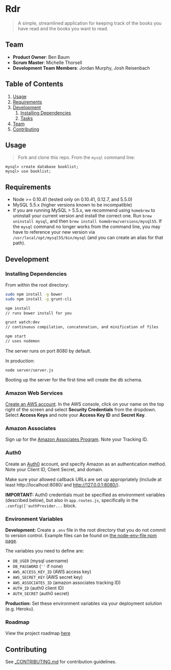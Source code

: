 # Rdr

> A simple, streamlined application for keeping track of the books you have read and the books you want to read.

## Team

  - __Product Owner__: Ben Baum
  - __Scrum Master__: Michelle Thorsell 
  - __Development Team Members__: Jordan Murphy, Josh Reisenbach

## Table of Contents

1. [Usage](#Usage)
1. [Requirements](#requirements)
1. [Development](#development)
    1. [Installing Dependencies](#installing-dependencies)
    1. [Tasks](#tasks)
1. [Team](#team)
1. [Contributing](#contributing)

## Usage

> Fork and clone this repo. From the `mysql` command line: 
> 
```
mysql> create database booklist;
mysql> use booklist;
```

## Requirements

- Node >= 0.10.41 (tested only on 0.10.41, 0.12.7, and 5.5.0) 
- MySQL 5.5.x (higher versions known to be incompatible)
 - If you are running MySQL > 5.5.x, we recommend using `homebrew` to uninstall your current version and install the correct one. Run `brew uninstall mysql`, and then `brew install homebrew/versions/mysql55`. If the `mysql` command no longer works from the command line, you may have to reference your new version via `/usr/local/opt/mysql55/bin/mysql` (and you can create an alias for that path). 


## Development


### Installing Dependencies

From within the root directory:

```sh
sudo npm install -g bower
sudo npm install -g grunt-cli

npm install 
// runs bower install for you

grunt watch:dev 
// continuous compilation, concatenation, and minification of files

npm start 
// uses nodemon
```
The server runs on port 8080 by default.

In production: 

```
node server/server.js 
```

Booting up the server for the first time will create the db schema. 

### Amazon Web Services
[Create an AWS account](https://aws.amazon.com/). In the AWS console, click on your name on the top right of the screen and select **Security Credentials** from the dropdown. Select **Access Keys** and note your **Access Key ID** and **Secret Key**.

### Amazon Associates
Sign up for the [Amazon Associates Program](https://affiliate-program.amazon.com/). Note your Tracking ID.

### Auth0
Create an [Auth0](https://auth0.com/) account, and specify Amazon as an authentication method. Note your Client ID, Client Secret, and domain. 

Make sure your allowed callback URLs are set up appropriately (include at least http://localhost:8080/ and http://127.0.0.1:8080/).

**IMPORTANT:** Auth0 credentials must be specified as environment variables (described below), but also in `app.routes.js`, specifically in the `.config(['authProvider...` block.

### Environment Variables

**Development:**
Create a `.env` file in the root directory that you do not commit to version control. Example files can be found on [the node-env-file npm page](https://www.npmjs.com/package/node-env-file).

The variables you need to define are: 

- `DB_USER` (mysql username)
- `DB_PASSWORD` (`''` if none)
- `AWS_ACCESS_KEY_ID` (AWS access key)
- `AWS_SECRET_KEY` (AWS secret key)
- `AWS_ASSOCIATES_ID` (amazon associates tracking ID)
- `AUTH_ID` (auth0 client ID)
- `AUTH_SECRET` (auth0 secret)

**Production:**
Set these environment variables via your deployment solution (e.g. Heroku).

### Roadmap

View the project roadmap [here](https://github.com/hrr12T-Rex/greenfield/issues)


## Contributing

See [_CONTRIBUTING.md](https://github.com/hrr12T-Rex/greenfield/blob/master/_CONTRIBUTING.md) for contribution guidelines.
